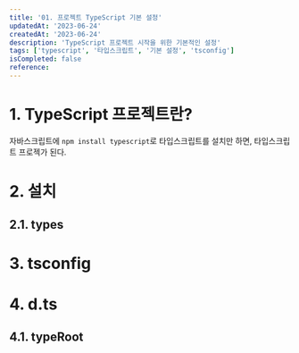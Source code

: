 ```yaml
---
title: '01. 프로젝트 TypeScript 기본 설정'
updatedAt: '2023-06-24'
createdAt: '2023-06-24'
description: 'TypeScript 프로젝트 시작을 위한 기본적인 설정'
tags: ['typescript', '타입스크립트', '기본 설정', 'tsconfig']
isCompleted: false
reference:
---
```


# 1. TypeScript 프로젝트란?

자바스크립트에 `npm install typescript`로 타입스크립트를 설치만 하면, 타입스크립트 프로젝가 된다.

# 2. 설치

## 2.1. types

# 3. tsconfig

# 4. d.ts

## 4.1. typeRoot
